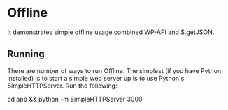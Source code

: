 # Offline

It demonstrates simple offline usage combined WP-API and $.getJSON.

## Running

There are number of ways to run Offline.  The simplest (if you have Python installed) is to
start a simple web server up is to use Python's SimpleHTTPServer.  Run the following:

cd app && python -m SimpleHTTPServer 3000

